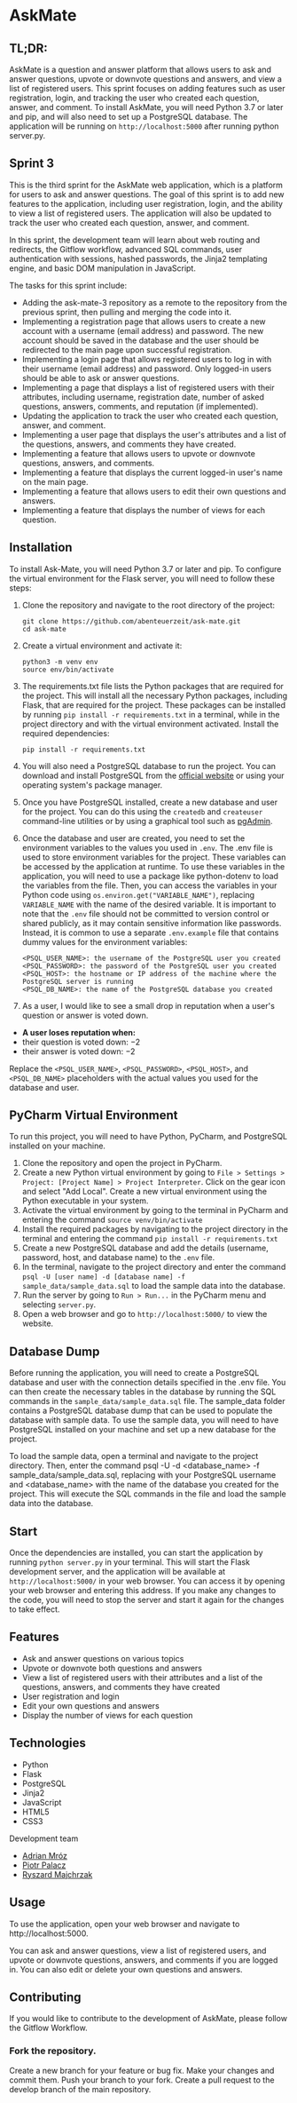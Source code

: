 # AskMate

## TL;DR: 
AskMate is a question and answer platform that allows users to ask and answer questions, upvote or downvote questions and answers, and view a list of registered users. This sprint focuses on adding features such as user registration, login, and tracking the user who created each question, answer, and comment. To install AskMate, you will need Python 3.7 or later and pip, and will also need to set up a PostgreSQL database. The application will be running on `http://localhost:5000` after running python server.py.

## Sprint 3
This is the third sprint for the AskMate web application, which is a platform for users to ask and answer questions. The goal of this sprint is to add new features to the application, including user registration, login, and the ability to view a list of registered users. The application will also be updated to track the user who created each question, answer, and comment.

In this sprint, the development team will learn about web routing and redirects, the Gitflow workflow, advanced SQL commands, user authentication with sessions, hashed passwords, the Jinja2 templating engine, and basic DOM manipulation in JavaScript.

The tasks for this sprint include:
- Adding the ask-mate-3 repository as a remote to the repository from the previous sprint, then pulling and merging the code into it.
- Implementing a registration page that allows users to create a new account with a username (email address) and password. The new account should be saved in the database and the user should be redirected to the main page upon successful registration.
- Implementing a login page that allows registered users to log in with their username (email address) and password. Only logged-in users should be able to ask or answer questions.
- Implementing a page that displays a list of registered users with their attributes, including username, registration date, number of asked questions, answers, comments, and reputation (if implemented).
- Updating the application to track the user who created each question, answer, and comment.
- Implementing a user page that displays the user's attributes and a list of the questions, answers, and comments they have created.
- Implementing a feature that allows users to upvote or downvote questions, answers, and comments.
- Implementing a feature that displays the current logged-in user's name on the main page.
- Implementing a feature that allows users to edit their own questions and answers.
- Implementing a feature that displays the number of views for each question.

## Installation
To install Ask-Mate, you will need Python 3.7 or later and pip.
To configure the virtual environment for the Flask server, you will need to follow these steps:

1. Clone the repository and navigate to the root directory of the project:
    ```
    git clone https://github.com/abenteuerzeit/ask-mate.git
    cd ask-mate
    ```
2. Create a virtual environment and activate it:
    ```
    python3 -m venv env
    source env/bin/activate
    ```
3. The requirements.txt file lists the Python packages that are required for the project. This will install all the necessary Python packages, including Flask, that are required for the project. These packages can be installed by running `pip install -r requirements.txt` in a terminal, while in the project directory and with the virtual environment activated. Install the required dependencies:
    ```
    pip install -r requirements.txt
    ```
4. You will also need a PostgreSQL database to run the project. You can download and install PostgreSQL from the [official website](https://www.postgresql.org/download/) or using your operating system's package manager.

5. Once you have PostgreSQL installed, create a new database and user for the project. You can do this using the `createdb` and `createuser` command-line utilities or by using a graphical tool such as [pgAdmin](https://www.pgadmin.org/).

6. Once the database and user are created, you need to set the environment variables to the values you used in `.env`. The .env file is used to store environment variables for the project. These variables can be accessed by the application at runtime. To use these variables in the application, you will need to use a package like python-dotenv to load the variables from the file. Then, you can access the variables in your Python code using `os.environ.get("VARIABLE_NAME")`, replacing `VARIABLE_NAME` with the name of the desired variable. It is important to note that the `.env` file should not be committed to version control or shared publicly, as it may contain sensitive information like passwords. Instead, it is common to use a separate `.env.example` file that contains dummy values for the environment variables:
    ```
    <PSQL_USER_NAME>: the username of the PostgreSQL user you created
    <PSQL_PASSWORD>: the password of the PostgreSQL user you created
    <PSQL_HOST>: the hostname or IP address of the machine where the PostgreSQL server is running
    <PSQL_DB_NAME>: the name of the PostgreSQL database you created
    ```
7. As a user, I would like to see a small drop in reputation when a user's question or answer is voted down.
- **A user loses reputation when:**
- their question is voted down: −2
- their answer is voted down: −2

Replace the `<PSQL_USER_NAME>`, `<PSQL_PASSWORD>`, `<PSQL_HOST>`, and `<PSQL_DB_NAME>` placeholders with the actual values you used for the database and user.

## PyCharm Virtual Environment

To run this project, you will need to have Python, PyCharm, and PostgreSQL installed on your machine.

1. Clone the repository and open the project in PyCharm.
2. Create a new Python virtual environment by going to `File > Settings > Project: [Project Name] > Project Interpreter`. Click on the gear icon and select "Add Local". Create a new virtual environment using the Python executable in your system.
3. Activate the virtual environment by going to the terminal in PyCharm and entering the command `source venv/bin/activate`
4. Install the required packages by navigating to the project directory in the terminal and entering the command `pip install -r requirements.txt`
5. Create a new PostgreSQL database and add the details (username, password, host, and database name) to the `.env` file.
6. In the terminal, navigate to the project directory and enter the command `psql -U [user name] -d [database name] -f sample_data/sample_data.sql` to load the sample data into the database.
7. Run the server by going to `Run > Run...` in the PyCharm menu and selecting `server.py`.
8. Open a web browser and go to `http://localhost:5000/` to view the website.

## Database Dump
Before running the application, you will need to create a PostgreSQL database and user with the connection details specified in the .env file. You can then create the necessary tables in the database by running the SQL commands in the `sample_data/sample_data.sql` file.
The sample_data folder contains a PostgreSQL database dump that can be used to populate the database with sample data. To use the sample data, you will need to have PostgreSQL installed on your machine and set up a new database for the project.

To load the sample data, open a terminal and navigate to the project directory. Then, enter the command psql -U <username> -d <database_name> -f sample_data/sample_data.sql, replacing <username> with your PostgreSQL username and <database_name> with the name of the database you created for the project. This will execute the SQL commands in the file and load the sample data into the database.

## Start

Once the dependencies are installed, you can start the application by running `python server.py` in your terminal. 
This will start the Flask development server, and the application will be available at `http://localhost:5000/` in your web browser.
You can access it by opening your web browser and entering this address.
If you make any changes to the code, you will need to stop the server and start it again for the changes to take effect.

## Features
- Ask and answer questions on various topics
- Upvote or downvote both questions and answers
- View a list of registered users with their attributes and a list of the questions, answers, and comments they have created
- User registration and login
- Edit your own questions and answers
- Display the number of views for each question 

## Technologies
- Python
- Flask
- PostgreSQL
- Jinja2
- JavaScript
- HTML5
- CSS3

Development team
- [Adrian Mróz](https://www.linkedin.com/in/abenteuerzeit/) 
- [Piotr Palacz](https://www.linkedin.com/in/piotr-palacz-6ab556197/)
- [Ryszard Majchrzak](https://www.linkedin.com/in/ryszard-majchrzak-795b70219/)

## Usage
To use the application, open your web browser and navigate to http://localhost:5000.

You can ask and answer questions, view a list of registered users, and upvote or downvote questions, answers, and comments if you are logged in. You can also edit or delete your own questions and answers.

## Contributing
If you would like to contribute to the development of AskMate, please follow the Gitflow Workflow.

### Fork the repository.
Create a new branch for your feature or bug fix.
Make your changes and commit them.
Push your branch to your fork.
Create a pull request to the develop branch of the main repository.
